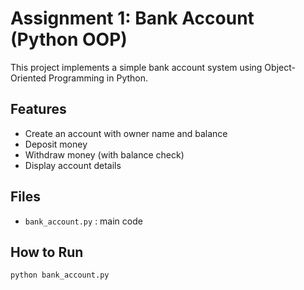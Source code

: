 # Assignment 1: Bank Account (Python OOP)

This project implements a simple bank account system using Object-Oriented Programming in Python.

## Features
- Create an account with owner name and balance
- Deposit money
- Withdraw money (with balance check)
- Display account details

## Files
- `bank_account.py` : main code

## How to Run
```bash
python bank_account.py
